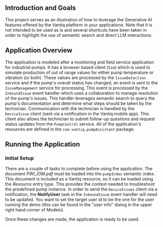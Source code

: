 ## Introduction and Goals

This project serves as an illustration of how to leverage the Generative AI features offered by the Vantiq platform in your applications.  Note that it is not intended to be used as is and several shortcuts have been taken in order to highlight the use of semantic search and direct LLM interactions.

## Application Overview

The application is modeled after a monitoring and field service application for industrial pumps.  It has a browser based client (`Sim`) which is used to simulate production of out of range values for either pump temperature or vibration (or both).  These values are processed by the `IssueDetection` service and if the pump's overall status has changed, an event is sent to the `IssueManagement` service for processing.  This event is processed by the `InboundIssue` event handler which uses a collaboration to manage resolution of the pump's issues.  This handler leverages semantic search to query the pump's documentation and determine what steps should be taken by the technician.  Communication with the technician is handled by the `DeviceIssue` client (sent via a notification in the Vantiq mobile app).  This client also allows the technician to submit follow-up questions and request status updates from the `PumpControl` service.  All of the application's resources are defined in the `com.vantiq.pumpAssistant` package.

## Running the Application

### Initial Setup

There are a couple of tasks to complete before using the application.  The document *PWI_IOM.pdf* must be loaded into the `pumpIndex` semantic index.  This document is included as a Vantiq resource, so it can be loaded using the *Resource* entry type.  This provides the context needed to troubleshoot the predefined pump instance.  In order to send the `DeviceIssues` client via a notification, the **NotifyUser** task in the `InboundIssue` event handler will need to be updated.  You want to set the target user id to be the one for the user running the demo (this can be found in the "user info" dialog in the upper right hand corner of Modelo).

Once these changes are made, the application is ready to be used.